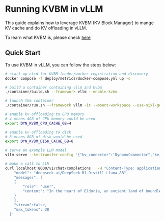 <!--
SPDX-FileCopyrightText: Copyright (c) 2025 NVIDIA CORPORATION & AFFILIATES. All rights reserved.
SPDX-License-Identifier: Apache-2.0

Licensed under the Apache License, Version 2.0 (the "License");
you may not use this file except in compliance with the License.
You may obtain a copy of the License at

http://www.apache.org/licenses/LICENSE-2.0

Unless required by applicable law or agreed to in writing, software
distributed under the License is distributed on an "AS IS" BASIS,
WITHOUT WARRANTIES OR CONDITIONS OF ANY KIND, either express or implied.
See the License for the specific language governing permissions and
limitations under the License.
-->

# Running KVBM in vLLM

This guide explains how to leverage KVBM (KV Block Manager) to mange KV cache and do KV offloading in vLLM.

To learn what KVBM is, please check [here](https://docs.nvidia.com/dynamo/latest/architecture/kvbm_intro.html)

## Quick Start

To use KVBM in vLLM, you can follow the steps below:

```bash
# start up etcd for KVBM leader/worker registration and discovery
docker compose -f deploy/metrics/docker-compose.yml up -d

# build a container containing vllm and kvbm
./container/build.sh --framework vllm --enable-kvbm

# launch the container
./container/run.sh --framework vllm -it --mount-workspace --use-nixl-gds

# enable kv offloading to CPU memory
# 4 means 4GB of CPU memory would be used
export DYN_KVBM_CPU_CACHE_GB=4

# enable kv offloading to disk
# 8 means 8GB of disk would be used
export DYN_KVBM_DISK_CACHE_GB=8

# serve an example LLM model
vllm serve --kv-transfer-config '{"kv_connector":"DynamoConnector","kv_role":"kv_both", "kv_connector_module_path": "dynamo.llm.vllm_integration.connector"}' deepseek-ai/DeepSeek-R1-Distill-Llama-8B

# make a call to LLM
curl localhost:8000/v1/chat/completions   -H "Content-Type: application/json"   -d '{
    "model": "deepseek-ai/DeepSeek-R1-Distill-Llama-8B",
    "messages": [
    {
        "role": "user",
        "content": "In the heart of Eldoria, an ancient land of boundless magic and mysterious creatures, lies the long-forgotten city of Aeloria. Once a beacon of knowledge and power, Aeloria was buried beneath the shifting sands of time, lost to the world for centuries. You are an intrepid explorer, known for your unparalleled curiosity and courage, who has stumbled upon an ancient map hinting at ests that Aeloria holds a secret so profound that it has the potential to reshape the very fabric of reality. Your journey will take you through treacherous deserts, enchanted forests, and across perilous mountain ranges. Your Task: Character Background: Develop a detailed background for your character. Describe their motivations for seeking out Aeloria, their skills and weaknesses, and any personal connections to the ancient city or its legends. Are they driven by a quest for knowledge, a search for lost familt clue is hidden."
    }
    ],
    "stream":false,
    "max_tokens": 30
  }'
```
